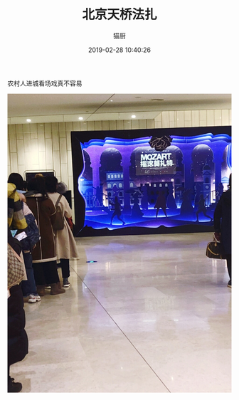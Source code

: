 ﻿---
layout: post
title: 北京天桥法扎
date: 2019-02-28 10:40:26
updated: 2019-02-28 10:40:26
comments: true
categories: [Photo]
tags: []
author: "猫厨"
description: ""
toc: true
---

<p>农村人进城看场戏真不容易</p>

![](https://raw.githubusercontent.com/alicewish/meowchain247/master/img_cVZNdzJtQk9JV2NUa0ZPbUVGd2xtQTl0by9jVEowQXczam1uZVBPeDZrdWFUaG9XNzBjYXhBPT0.jpg)